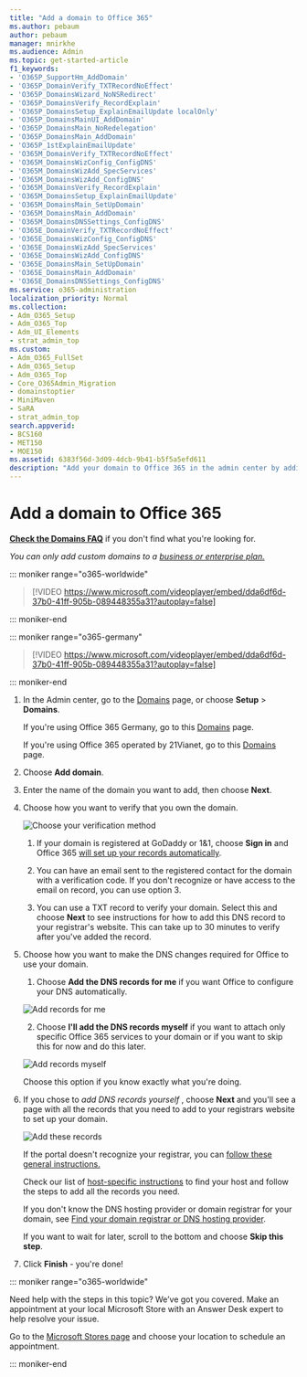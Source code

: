 ```yaml
---
title: "Add a domain to Office 365"
ms.author: pebaum
author: pebaum
manager: mnirkhe
ms.audience: Admin
ms.topic: get-started-article
f1_keywords:
- 'O365P_SupportHm_AddDomain'
- 'O365P_DomainVerify_TXTRecordNoEffect'
- 'O365P_DomainsWizard_NoNSRedirect'
- 'O365P_DomainsVerify_RecordExplain'
- 'O365P_DomainsSetup_ExplainEmailUpdate localOnly'
- 'O365P_DomainsMainUI_AddDomain'
- 'O365P_DomainsMain_NoRedelegation'
- 'O365P_DomainsMain_AddDomain'
- 'O365P_1stExplainEmailUpdate'
- 'O365M_DomainVerify_TXTRecordNoEffect'
- 'O365M_DomainsWizConfig_ConfigDNS'
- 'O365M_DomainsWizAdd_SpecServices'
- 'O365M_DomainsWizAdd_ConfigDNS'
- 'O365M_DomainsVerify_RecordExplain'
- 'O365M_DomainsSetup_ExplainEmailUpdate'
- 'O365M_DomainsMain_SetUpDomain'
- 'O365M_DomainsMain_AddDomain'
- 'O365M_DomainsDNSSettings_ConfigDNS'
- 'O365E_DomainVerify_TXTRecordNoEffect'
- 'O365E_DomainsWizConfig_ConfigDNS'
- 'O365E_DomainsWizAdd_SpecServices'
- 'O365E_DomainsWizAdd_ConfigDNS'
- 'O365E_DomainsMain_SetUpDomain'
- 'O365E_DomainsMain_AddDomain'
- 'O365E_DomainsDNSSettings_ConfigDNS'
ms.service: o365-administration
localization_priority: Normal
ms.collection:
- Adm_O365_Setup
- Adm_O365_Top
- Adm_UI_Elements
- strat_admin_top
ms.custom:
- Adm_O365_FullSet
- Adm_O365_Setup
- Adm_O365_Top
- Core_O365Admin_Migration
- domainstoptier
- MiniMaven
- SaRA
- strat_admin_top
search.appverid:
- BCS160
- MET150
- MOE150
ms.assetid: 6383f56d-3d09-4dcb-9b41-b5f5a5efd611
description: "Add your domain to Office 365 in the admin center by adding a DNS record at your DNS host. The setup wizard walks you through the process."
---
```


# Add a domain to Office 365

 **[Check the Domains FAQ](domains-faq.md)** if you don't find what you're looking for. 
  
 *You can only add custom domains to a [business or enterprise plan.](https://products.office.com/business/office)* 
  
::: moniker range="o365-worldwide"

> [!VIDEO https://www.microsoft.com/videoplayer/embed/dda6df6d-37b0-41ff-905b-089448355a31?autoplay=false]
  
::: moniker-end

::: moniker range="o365-germany"

> [!VIDEO https://www.microsoft.com/videoplayer/embed/dda6df6d-37b0-41ff-905b-089448355a31?autoplay=false]
  
::: moniker-end

1. In the Admin center, go to the [Domains](https://go.microsoft.com/fwlink/p/?linkid=834818) page, or choose **Setup** \> **Domains**.
    
    If you're using Office 365 Germany, go to this [Domains](https://go.microsoft.com/fwlink/p/?linkid=854615) page. 
    
    If you're using Office 365 operated by 21Vianet, go to this [Domains](https://go.microsoft.com/fwlink/p/?linkid=2007048) page. 
    
2. Choose **Add domain**.
    
3. Enter the name of the domain you want to add, then choose **Next**.
    
4. Choose how you want to verify that you own the domain.
    
    ![Choose your verification method](../media/92003868-53ed-4817-8f9b-19fdf73ac9c3.png)
  
    1. If your domain is registered at GoDaddy or 1&amp;1, choose **Sign in** and Office 365 [will set up your records automatically](../get-help-with-domains/domain-connect.md).
    
    2. You can have an email sent to the registered contact for the domain with a verification code. If you don't recognize or have access to the email on record, you can use option 3.
    
    3. You can use a TXT record to verify your domain. Select this and choose **Next** to see instructions for how to add this DNS record to your registrar's website. This can take up to 30 minutes to verify after you've added the record. 
    
5. Choose how you want to make the DNS changes required for Office to use your domain.
    
    1. Choose **Add the DNS records for me** if you want Office to configure your DNS automatically. 
    
    ![Add records for me](../media/030dc259-bd34-4a53-ab4e-c29b09c9322b.png)
  
    2. Choose **I'll add the DNS records myself** if you want to attach only specific Office 365 services to your domain or if you want to skip this for now and do this later. 
    
    ![Add records myself](../media/272f600f-5266-40c9-ac4b-d85b130abbc8.png)
  
    Choose this option if you know exactly what you're doing.
    
6. If you chose to  *add DNS records yourself*  , choose **Next** and you'll see a page with all the records that you need to add to your registrars website to set up your domain. 
    
    ![Add these records](../media/81862586-7393-4ad3-9d4e-d7183e91b1b9.png)
  
    If the portal doesn't recognize your registrar, you can [follow these general instructions.](../get-help-with-domains/create-dns-records-at-any-dns-hosting-provider.md)
    
    Check our list of [host-specific instructions](https://support.office.com/article/ae950c9e-e8d9-4108-b0cb-449156998580) to find your host and follow the steps to add all the records you need. 
    
    If you don't know the DNS hosting provider or domain registrar for your domain, see [Find your domain registrar or DNS hosting provider](../get-help-with-domains/find-your-domain-registrar.md).
    
    If you want to wait for later, scroll to the bottom and choose **Skip this step**.
    
7. Click **Finish** - you're done! 

::: moniker range="o365-worldwide"

Need help with the steps in this topic? We’ve got you covered. Make an appointment at your local Microsoft Store with an Answer Desk expert to help resolve your issue.

Go to the [Microsoft Stores page](https://go.microsoft.com/fwlink/?LinkID=2041482) and choose your location to schedule an appointment.

::: moniker-end
    

